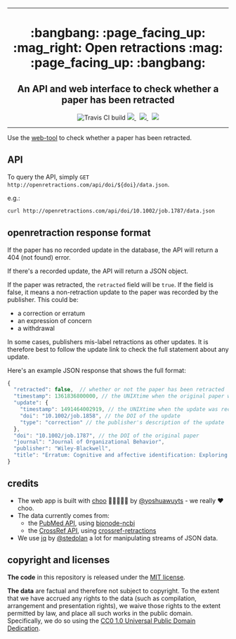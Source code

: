 ----

<div align="center">
  <h1>:bangbang: :page_facing_up: :mag_right: Open retractions :mag: :page_facing_up: :bangbang:</h1>
  <h2>An API and web interface to check whether a paper has been retracted</h2>
</div>

<div align="center">
    <img src="https://travis-ci.org/fathomlabs/open-retractions.svg?branch=master" alt="Travis CI build" />
  <a href="https://github.com/fathomlabs/crossref-cli/blob/master/LICENSE" alt="MIT license">
    <img src="https://img.shields.io/badge/code_license-MIT-green.svg?style=flat-square" />
  </a>&nbsp;
  <a href="https://github.com/fathomlabs/crossref-cli/blob/master/api/LICENSE" alt="MIT license">
    <img src="https://img.shields.io/badge/data-public_domain_(CC0_v1.0)-yellow.svg?style=flat-square" />
  </a>&nbsp;
  <a href="http://fathomlabs.io" target="_blank">
    <img src="https://img.shields.io/badge/made_with-❤️💛💚💙💜💖-e6e6e6.svg?style=flat-square" />
  </a>
</div>

----

Use the [web-tool](http://openretractions.com) to check whether a paper has been retracted.

## API

To query the API, simply `GET` `http://openretractions.com/api/doi/${doi}/data.json`.

e.g.:

```bash
curl http://openretractions.com/api/doi/10.1002/job.1787/data.json
```

## openretraction response format

If the paper has no recorded update in the database, the API will return a 404 (not found) error.

If there's a recorded update, the API will return a JSON object.

If the paper was retracted, the `retracted` field will be `true`. If the field is false, it means a non-retraction update to the paper was recorded by the publisher. This could be:

- a correction or erratum
- an expression of concern
- a withdrawal

In some cases, publishers mis-label retractions as other updates. It is therefore best to follow the update link to check the full statement about any update.

Here's an example JSON response that shows the full format:

```js
{
  "retracted": false,  // whether or not the paper has been retracted
  "timestamp": 1361836800000, // the UNIXtime when the original paper was published
  "update": {
    "timestamp": 1491464002919, // the UNIXtime when the update was recorded
    "doi": "10.1002/job.1858", // the DOI of the update
    "type": "correction" // the publisher's description of the update
  },
  "doi": "10.1002/job.1787", // the DOI of the original paper
  "journal": "Journal of Organizational Behavior",
  "publisher": "Wiley-Blackwell",
  "title": "Erratum: Cognitive and affective identification: Exploring the links between different forms of social identification and personality with work attitudes and behavior"
}
```

## credits

- The web app is built with [choo](https://github.com/yoshuawuyts/choo) :steam_locomotive::train::train::train::train: by [@yoshuawuyts](https://github.com/yoshuawuyts) - we really :heart: choo.
- The data currently comes from:
  - the [PubMed API](https://www.ncbi.nlm.nih.gov/home/develop/api.shtml), using [bionode-ncbi](https://github.com/bionode/bionode-ncbi)
  - the [CrossRef API](http://api.crossref.org), using [crossref-retractions](https://github.com/fathomlabs/crossref-retractions)
- We use [jq](https://github.com/stedolan/jq) by [@stedolan](https://github.com/stedolan) a lot for manipulating streams of JSON data.

## copyright and licenses

**The code** in this repository is released under the [MIT license](https://github.com/fathomlabs/crossref-cli/blob/master/LICENSE).

**The data** are factual and therefore not subject to copyright. To the extent that we have accrued any rights to the data (such as compilation, arrangement and presentation rights), we waive those rights to the extent permitted by law, and place all such works in the public domain. Specifically, we do so using the [CC0 1.0 Universal Public Domain Dedication](https://creativecommons.org/publicdomain/zero/1.0/).
